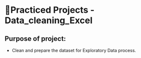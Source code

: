 # 📌Practiced Projects - Data_cleaning_Excel

## Purpose of project:
* Clean and prepare the dataset for Exploratory Data process.
